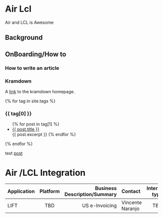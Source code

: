 

# Air Lcl
Air and LCL is Awesome


<!--
{% if page.show_sidebar %}
### found sidebar
  <div class="sidebar">
    <ul>
    {% for post in site.posts %}
        <li>
        <a href="{{ post.url }}">{{ post.title }}</a>
        {{ post.excerpt }} 
        </li>
    {% endfor %}
    </ul>

  </div>
{% endif %}-->


## Background

## OnBoarding/How to 
### How to write an article
### Kramdown
A [link](http://kramdown.gettalong.org)
to the kramdown homepage.


{% for tag in site.tags %}
  <h3>{{ tag[0] }}</h3>
  <ul>
    {% for post in tag[1] %}
      <li><a href="{{ post.url }}">{{ post.title }}</a></li>
       {{ post.excerpt }} 
    {% endfor %}
  </ul>
{% endfor %}

test [post](./2021/03/09/how-to-post.html)

# Air /LCL Integration

| Application | Platform | Business Description/Summary | Contact | Interface type |  Definition |
|:--------|:-------:|--------:|:--------|:-------:|--------:|
| LIFT | TBD | US e-Invoicing | Vincente Naranjo | TBD | unknown |
